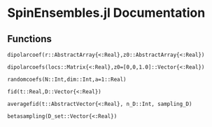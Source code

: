 # SpinEnsembles.jl Documentation


## Functions


```@docs
dipolarcoef(r::AbstractArray{<:Real},z0::AbstractArray{<:Real})
```

```@docs
dipolarcoefs(locs::Matrix{<:Real},z0=[0,0,1.0]::Vector{<:Real})
```

```@docs
randomcoefs(N::Int,dim::Int,a=1::Real)
```

```@docs
fid(t::Real,D::Vector{<:Real})
```

```@docs
averagefid(t::AbstractVector{<:Real}, n_D::Int, sampling_D)
```


```@docs
betasampling(D_set::Vector{<:Real})
```

